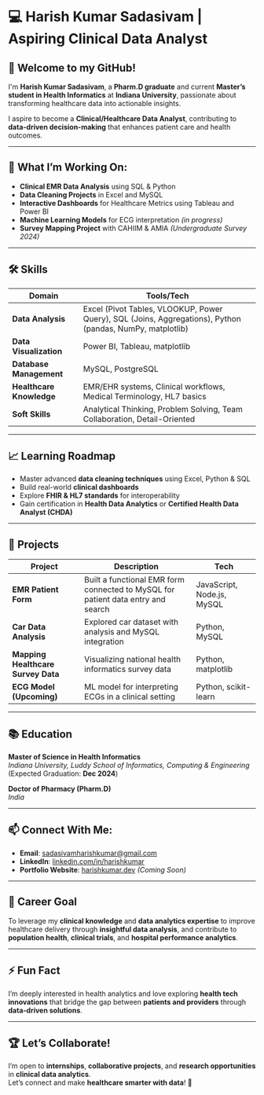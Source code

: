 # 💻 Harish Kumar Sadasivam | Aspiring Clinical Data Analyst

## 👋 Welcome to my GitHub!

I'm **Harish Kumar Sadasivam**, a **Pharm.D graduate** and current **Master’s student in Health Informatics** at **Indiana University**, passionate about transforming healthcare data into actionable insights.

I aspire to become a **Clinical/Healthcare Data Analyst**, contributing to **data-driven decision-making** that enhances patient care and health outcomes.

---

## 🚀 What I’m Working On:

- **Clinical EMR Data Analysis** using SQL & Python
- **Data Cleaning Projects** in Excel and MySQL
- **Interactive Dashboards** for Healthcare Metrics using Tableau and Power BI
- **Machine Learning Models** for ECG interpretation *(in progress)*
- **Survey Mapping Project** with CAHIIM & AMIA *(Undergraduate Survey 2024)*

---

## 🛠️ Skills

| **Domain**               | **Tools/Tech**                                                                                            |
| ------------------------ | --------------------------------------------------------------------------------------------------------- |
| **Data Analysis**        | Excel (Pivot Tables, VLOOKUP, Power Query), SQL (Joins, Aggregations), Python (pandas, NumPy, matplotlib) |
| **Data Visualization**   | Power BI, Tableau, matplotlib                                                                             |
| **Database Management**  | MySQL, PostgreSQL                                                                                         |
| **Healthcare Knowledge** | EMR/EHR systems, Clinical workflows, Medical Terminology, HL7 basics                                      |
| **Soft Skills**          | Analytical Thinking, Problem Solving, Team Collaboration, Detail-Oriented                                |

---

## 📈 Learning Roadmap

- Master advanced **data cleaning techniques** using Excel, Python & SQL
- Build real-world **clinical dashboards**
- Explore **FHIR & HL7 standards** for interoperability
- Gain certification in **Health Data Analytics** or **Certified Health Data Analyst (CHDA)**

---

## 📂 Projects

| **Project**                        | **Description**                                                                  | **Tech**                   |
| ---------------------------------- | -------------------------------------------------------------------------------- | -------------------------- |
| **EMR Patient Form**               | Built a functional EMR form connected to MySQL for patient data entry and search | JavaScript, Node.js, MySQL |
| **Car Data Analysis**              | Explored car dataset with analysis and MySQL integration                         | Python, MySQL              |
| **Mapping Healthcare Survey Data** | Visualizing national health informatics survey data                              | Python, matplotlib         |
| **ECG Model (Upcoming)**           | ML model for interpreting ECGs in a clinical setting                             | Python, scikit-learn       |

---

## 📚 Education

**Master of Science in Health Informatics**  
*Indiana University, Luddy School of Informatics, Computing & Engineering*  
(Expected Graduation: **Dec 2024**)

**Doctor of Pharmacy (Pharm.D)**  
*India*

---

## 📫 Connect With Me:

- **Email**: [sadasivamharishkumar@gmail.com](mailto:sadasivamharishkumar@gmail.com)
- **LinkedIn**: [linkedin.com/in/harishkumar](www.linkedin.com/in/dr-harish-kumar-sadasivam-61083028b)
- **Portfolio Website**: [harishkumar.dev](https://harishkumar.dev) *(Coming Soon)*

---

## 🎯 Career Goal

To leverage my **clinical knowledge** and **data analytics expertise** to improve healthcare delivery through **insightful data analysis**, and contribute to **population health**, **clinical trials**, and **hospital performance analytics**.

---

## ⚡ Fun Fact

I’m deeply interested in health analytics and love exploring **health tech innovations** that bridge the gap between **patients and providers** through **data-driven solutions**.

---

## 🏆 Let’s Collaborate!

I’m open to **internships**, **collaborative projects**, and **research opportunities** in **clinical data analytics**.  
Let’s connect and make **healthcare smarter with data**! 🚀


<!---
harishsadasivam99/harishsadasivam99 is a ✨ special ✨ repository because its `README.md` (this file) appears on your GitHub profile.
You can click the Preview link to take a look at your changes.
--->
